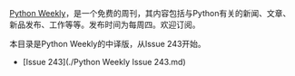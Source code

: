 [Python Weekly](http://www.pythonweekly.com/)，是一个免费的周刊，其内容包括与Python有关的新闻、文章、新品发布、工作等等。发布时间为每周四。欢迎订阅。

本目录是Python Weekly的中译版，从Issue 243开始。

- [Issue 243](./Python Weekly Issue 243.md)